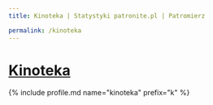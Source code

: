 ```yaml
---
title: Kinoteka | Statystyki patronite.pl | Patromierz

permalink: /kinoteka
---
```


# [Kinoteka](https://patronite.pl/kinoteka)

{% include profile.md name="kinoteka" prefix="k" %}
